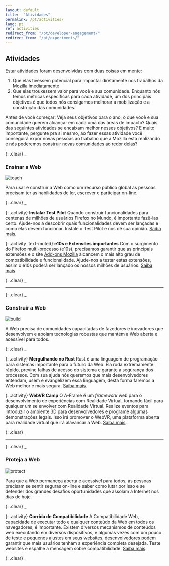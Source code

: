 ```yaml
---
layout: default
title:  "Atividades"
permalink: /pt/activities/
lang: pt
ref: activities
redirect_from: "/pt/developer-engagement/"
redirect_from: "/pt/experiments/"
---
```


## Atividades

Estar atividades foram desenvolvidas com duas coisas em mente:

1. Que elas tivessem potencial para impactar diretamente nos trabalhos da Mozilla imediatamente
2. Que elas trouxessem valor para você e sua comunidade. Enquanto nós temos métricas específicas para cada atividade, um dos principais objetivos é que todos nós consigamos melhorar a mobilização e a construção das comunidades.

Antes de você começar: Veja seus objetivos para o ano, o que você e sua comunidade querem alcançar em cada uma das áreas de impacto? Quais das seguintes atividades se encaixam melhor nesses objetivos? E muito importante, pergunte pra si mesmo, ao fazer essas atividade você conseguirá expor novas pessoas ao trabalho que a Mozilla está realizando e nós poderemos construir novas comunidades ao redor delas?

{: .clear}
_

### Ensinar a Web

<img src="/asserts/img/icon-teach.svg" alt="teach" class="left img-circle activity-img">

Para usar e construir a Web como um recurso público global as pessoas precisam ter as habilidades de ler, escrever e participar on-line.

{: .clear}
_

{: .activity}
**Instalar Test Pilot**
Quando construir funcionalidades para centenas de milhões de usuários Firefox no Mundo, é importante fazê-las certo. Ajude-nos a descobrir quais funcionalidades devem ser lançadas e como elas devem funcionar. Instale o Test Pilot e nos dê sua opinião.
[Saiba mais](/pt/test-pilot/).

{: .activity .text-muted}
**e10s e Extensões importantes**
Com o surgimento do Firefox multi-processo (e10s), precisamos garantir que as principais extensões e o site [Add-ons Mozilla](https://addons.mozilla.org/firefox/) alcancem o mais alto grau de compatibilidade e funcionalidade. Ajude-nos a testar estas extensões, assim o e10s poderá ser lançado os nossos milhões de usuários.
[Saiba mais](/pt/e10s-addons/).

{: .clear}
_

<hr>

{: .clear}
_

### Construir a Web

<img src="/asserts/img/icon-build.svg" alt="build" class="left img-circle activity-img">

A Web precisa de comunidades capacitadas de fazedores e inovadores que desenvolvem e apoiam tecnologias robustas que mantém a Web aberta e acessível para todos.

{: .clear}
_

{: .activity}
**Mergulhando no Rust**
Rust é uma linguagem de programação para sistemas importante para o futuro da Web. Ela roda extremamente rápido, previne falhas de acesso do sistema e garante a segurança dos processos. Com sua ajuda nós queremos que mais desenvolvedores entendam, usem e evangelizem essa linguagem, desta forma faremos a Web melhor e mais segura.
[Saiba mais](/pt/rust-hack/).

{: .activity}
**WebVR Camp**
O A-Frame é um _framework_ web para o desenvolvimento de experiências com Realidade Virtual, tornando fácil para qualquer um se envolver com Realidade Virtual. Realize eventos para introduzir o ambiente 3D para desenvolvedores e programe algumas demonstrações legais. Isso irá promover o WebVR, uma plataforma aberta para realidade virtual que irá alavancar a Web.
[Saiba mais](/pt/rust-hack/).

{: .clear}
_

<hr>

{: .clear}
_

### Proteja a Web

<img src="/asserts/img/icon-protect.svg" alt="protect" class="left img-circle activity-img">

Para que a Web permaneça aberta e acessível para todos, as pessoas precisam se sentir seguras on-line e saber como lutar por isso e se defender dos grandes desafios oportunidades que assolam a Internet nos dias de hoje.

{: .clear}
_

{: .activity}
**Corrida de Compatibilidade**
A Compatibilidade Web, capacidade de executar todo e qualquer conteúdo da Web em todos os navegadores, é importante. Existem diversos mecanismos de conteúdos web executando em diversos dispositivos, e algumas vezes com um pouco de teste e pequenos ajustes em seus websites, desenvolvedores podem garantir que mais usuários tenham a experiência completa desejada. Teste websites e espalhe a mensagem sobre compatibilidade.
[Saiba mais](/pt/webcompat-sprint/).

{: .clear}
_

